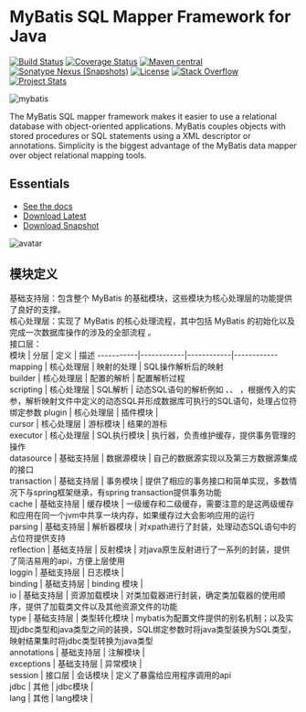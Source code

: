 MyBatis SQL Mapper Framework for Java
=====================================

[![Build Status](https://travis-ci.org/mybatis/mybatis-3.svg?branch=master)](https://travis-ci.org/mybatis/mybatis-3)
[![Coverage Status](https://coveralls.io/repos/mybatis/mybatis-3/badge.svg?branch=master&service=github)](https://coveralls.io/github/mybatis/mybatis-3?branch=master)
[![Maven central](https://maven-badges.herokuapp.com/maven-central/org.mybatis/mybatis/badge.svg)](https://maven-badges.herokuapp.com/maven-central/org.mybatis/mybatis)
[![Sonatype Nexus (Snapshots)](https://img.shields.io/nexus/s/https/oss.sonatype.org/org.mybatis/mybatis.svg)](https://oss.sonatype.org/content/repositories/snapshots/org/mybatis/mybatis)
[![License](http://img.shields.io/:license-apache-brightgreen.svg)](http://www.apache.org/licenses/LICENSE-2.0.html)
[![Stack Overflow](http://img.shields.io/:stack%20overflow-mybatis-brightgreen.svg)](http://stackoverflow.com/questions/tagged/mybatis)
[![Project Stats](https://www.openhub.net/p/mybatis/widgets/project_thin_badge.gif)](https://www.openhub.net/p/mybatis)

![mybatis](http://mybatis.github.io/images/mybatis-logo.png)

The MyBatis SQL mapper framework makes it easier to use a relational database with object-oriented applications.
MyBatis couples objects with stored procedures or SQL statements using a XML descriptor or annotations.
Simplicity is the biggest advantage of the MyBatis data mapper over object relational mapping tools.

Essentials
----------

* [See the docs](http://mybatis.github.io/mybatis-3)
* [Download Latest](https://github.com/mybatis/mybatis-3/releases)
* [Download Snapshot](https://oss.sonatype.org/content/repositories/snapshots/org/mybatis/mybatis/)


![avatar](http://static2.iocoder.cn/images/MyBatis/2020_01_04/04.png)

模块定义
-------
基础支持层：包含整个 MyBatis 的基础模块，这些模块为核心处理层的功能提供了良好的支撑。  
核心处理层：实现了 MyBatis 的核心处理流程，其中包括 MyBatis 的初始化以及完成一次数据库操作的涉及的全部流程 。  
接口层：  
 模块      | 分层       | 定义       | 描述 
-----------|------------|------------|------------
 mapping   | 核心处理层 | 映射的处理 |  SQL操作解析后的映射   
 builder   | 核心处理层 | 配置的解析   |  配置解析过程    
 scripting | 核心处理层 | SQL解析     |   动态SQL语句的解析例如 <where>、<if>、<foreach> ，根据传入的实参，解析映射文件中定义的动态SQL并形成数据库可执行的SQL语句，处理占位符绑定参数 
 plugin    | 核心处理层 | 插件模块   |     
 cursor    | 核心处理层 | 游标模块 |  结果的游标    
 executor  | 核心处理层 | SQL执行模块 |   执行器，负责维护缓存，提供事务管理的操作  
 datasource | 基础支持层 | 数据源模块 |  自己的数据源实现以及第三方数据源集成的接口   
 transaction | 基础支持层 | 事务模块 |  提供了相应的事务接口和简单实现，多数情况下与spring框架继承，有spring transaction提供事务功能    
 cache | 基础支持层 | 缓存模块 |  一级缓存和二级缓存，需要注意的是这两级缓存和应用在同一个jvm中共享一块内存，如果缓存过大会影响应用的运行   
 parsing | 基础支持层 | 解析器模块 |  对xpath进行了封装，处理动态SQL语句中的占位符提供支持   
 reflection | 基础支持层 | 反射模块 |  对java原生反射进行了一系列的封装，提供了简洁易用的api，方便上层使用   
 loggin | 基础支持层 | 日志模块 |     
 binding | 基础支持层 | binding 模块 |     
 io | 基础支持层 | 资源加载模块 |  对类加载器进行封装，确定类加载器的使用顺序，提供了加载类文件以及其他资源文件的功能   
 type | 基础支持层 | 类型转化模块 |  mybatis为配置文件提供的别名机制；以及实现jdbc类型和java类型之间的装换，SQL绑定参数时将java类型装换为SQL类型，映射结果集时将jdbc类型转换为java类型   
 annotations | 基础支持层 | 注解模块 |     
 exceptions | 基础支持层 | 异常模块 |     
 session | 接口层 | 会话模块 |   定义了暴露给应用程序调用的api  
 jdbc | 其他 | jdbc模块 |     
 lang | 其他 | lang模块 |     


	
